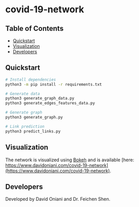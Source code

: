 # covid-19-network

## Table of Contents

- [Quickstart](#quickstart)
- [Visualization](#visualization)
- [Developers](#developers)

## Quickstart

```sh
# Install dependencies
python3 -m pip install -r requirements.txt

# Generate data
python3 generate_graph_data.py
python3 generate_edges_features_data.py

# Generate graph
python3 generate_graph.py

# Link prediction
python3 predict_links.py
```

## Visualization

The network is visualized using [Bokeh](https://bokeh.org/) and is available
[here: https://www.davidoniani.com/covid-19-network](https://www.davidoniani.com/covid-19-network).

## Developers

Developed by David Oniani and Dr. Feichen Shen.
